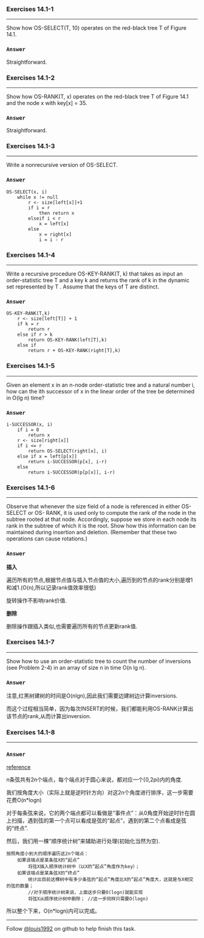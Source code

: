 ### Exercises 14.1-1
***
Show how OS-SELECT(T, 10) operates on the red-black tree T of Figure 14.1.
### `Answer`
Straightforward.

### Exercises 14.1-2
***
Show how OS-RANK(T, x) operates on the red-black tree T of Figure 14.1 and the node x with key[x] = 35.

### `Answer`
Straightforward.

### Exercises 14.1-3
***
Write a nonrecursive version of OS-SELECT.

### `Answer`

	OS-SELECT(x, i)
		while x != null
			r <- size[left[x]]+1
			if i = r
				then return x
			elseif i < r
				x = left[x]
			else
				x = right[x]
				i = i - r
				

### Exercises 14.1-4
***
Write a recursive procedure OS-KEY-RANK(T, k) that takes as input an order-statistic tree T and a key k and returns the rank of k in the dynamic set represented by T . Assume that the keys of T are distinct.

### `Answer`
	OS-KEY-RANK(T,k)
		r <- size[left[T]] + 1
		if k = r
			return r
		else if r > k
			return OS-KEY-RANK(left[T],k)
		else if
			return r + OS-KEY-RANK(right[T],k)
			
			
### Exercises 14.1-5
***
Given an element x in an n-node order-statistic tree and a natural number i, how can the ithsuccessor of x in the linear order of the tree be determined in O(lg n) time?
### `Answer`
	i-SUCCESSOR(x, i)
		if i = 0
			return x
		r <- size[right[x]]
		if i <= r
			return OS-SELECT(right[x], i)
		else if x = left[p[x]]
			return i-SUCCESSOR(p[x], i-r)
		else
			return i-SUCCESSOR(p[p[x]], i-r)
			

### Exercises 14.1-6
***
Observe that whenever the size field of a node is referenced in either OS-SELECT or OS- RANK, it is used only to compute the rank of the node in the subtree rooted at that node. Accordingly, suppose we store in each node its rank in the subtree of which it is the root. Show how this information can be maintained during insertion and deletion. (Remember that these two operations can cause rotations.)

### `Answer`
**插入**

遍历所有的节点,根据节点值与插入节点值的大小,遍历到的节点的rank分别是增1和减1.(O(n),所以记录rank值效率很低)

旋转操作不影响rank价值.

**删除**

删除操作跟插入类似,也需要遍历所有的节点更新rank值.

### Exercises 14.1-7
***
Show how to use an order-statistic tree to count the number of inversions (see Problem 2-4) inan array of size n in time O(n lg n).
### `Answer`注意,红黑树建树的时间是O(nlgn),因此我们需要边建树边计算inversions.
而这个过程相当简单，因为每次INSERT的时候，我们都能利用OS-RANK计算出该节点的rank,从而计算出inversion.
### Exercises 14.1-8
***### `Answer`
[reference](http://bbs.csdn.net/topics/280085502)
n条弦共有2n个端点，每个端点对于圆心来说，都对应一个[0,2pi)内的角度.

我们按角度大小（实际上就是逆时针方向）对这2n个角度进行排序，这一步需要花费O(n*logn)

对于每条弦来说，它的两个端点都可以看做是“事件点”：从0角度开始逆时针在圆上扫描，遇到弦的第一个点可以看成是弦的“起点”，遇到的第二个点看成是弦的“终点”.

然后，我们用一棵“顺序统计树”来辅助进行处理(初始化当然为空).

	按照角度小到大的顺序遍历这2n个端点：
		如果该端点是某条弦X的“起点”
    		将弦X插入顺序统计树中（以X的“起点”角度作为key）；
		如果该端点是某条弦X的“终点”
    		统计出目前这棵树中有多少条弦的“起点”角度比X的“起点”角度大，这就是与X相交的弦的数量；
    		//对于顺序统计树来说，上面这步只要O(logn)就能实现
    		将弦X从顺序统计树中删除； //这一步同样只需要O(logn)

所以整个下来，O(n*logn)内可以完成。

***
Follow [@louis1992](https://github.com/gzc) on github to help finish this task.


